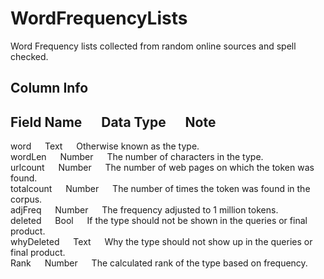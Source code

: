# WordFrequencyLists
Word Frequency lists collected from random online sources and spell checked. 

## Column Info   
Field Name	&emsp; Data Type	&emsp; Note
---
word	&emsp; Text	&emsp; Otherwise known as the type.  
wordLen	&emsp; Number	&emsp; The number of characters in the type.  
urlcount	&emsp; Number	&emsp; The number of web pages on which the token was found.  
totalcount	&emsp; Number	&emsp; The number of times the token was found in the corpus.  
adjFreq	&emsp; Number	&emsp; The frequency adjusted to 1 million tokens.  
deleted	&emsp; Bool	&emsp; If the type should not be shown in the queries or final product.  
whyDeleted	&emsp; Text	&emsp; Why the type should not show up in the queries or final product.  
Rank	&emsp; Number	&emsp; The calculated rank of the type based on frequency.  
